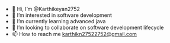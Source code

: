 - 👋 Hi, I’m @Karthikeyan2752
- 👀 I’m interested in software development
- 🌱 I’m currently learning advanced java
- 💞️ I’m looking to collaborate on software development lifecycle
- 📫 How to reach me karthikn27522752@gmail.com

<!---
Karthikeyan2752/Karthikeyan2752 is a ✨ special ✨ repository because its `README.md` (this file) appears on your GitHub profile.
You can click the Preview link to take a look at your changes.
--->
